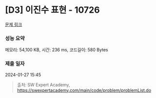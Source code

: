 # [D3] 이진수 표현 - 10726 

[문제 링크](https://swexpertacademy.com/main/code/problem/problemDetail.do?contestProbId=AXRSXf_a9qsDFAXS) 

### 성능 요약

메모리: 54,100 KB, 시간: 236 ms, 코드길이: 580 Bytes

### 제출 일자

2024-01-27 15:45



> 출처: SW Expert Academy, https://swexpertacademy.com/main/code/problem/problemList.do
